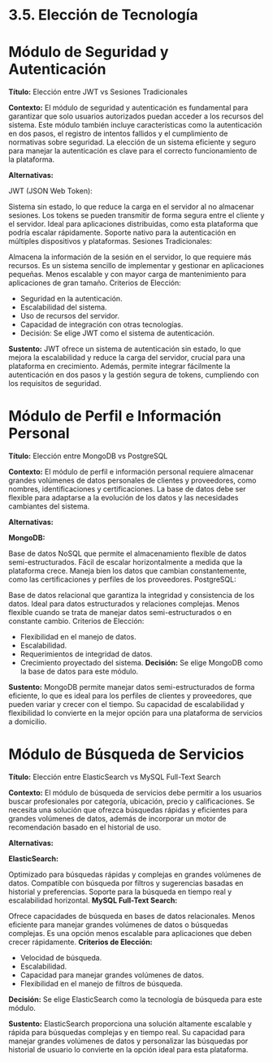 # 3.5. Elección de Tecnología
# Módulo de Seguridad y Autenticación

**Título:** Elección entre JWT vs Sesiones Tradicionales

**Contexto:** El módulo de seguridad y autenticación es fundamental para garantizar que solo usuarios autorizados puedan acceder a los recursos del sistema. Este módulo también incluye características como la autenticación en dos pasos, el registro de intentos fallidos y el cumplimiento de normativas sobre seguridad. La elección de un sistema eficiente y seguro para manejar la autenticación es clave para el correcto funcionamiento de la plataforma.

**Alternativas:**

JWT (JSON Web Token):

  Sistema sin estado, lo que reduce la carga en el servidor al no almacenar sesiones.
  Los tokens se pueden transmitir de forma segura entre el cliente y el servidor.
  Ideal para aplicaciones distribuidas, como esta plataforma que podría escalar rápidamente.
  Soporte nativo para la autenticación en múltiples dispositivos y plataformas.
  Sesiones Tradicionales:

  Almacena la información de la sesión en el servidor, lo que requiere más recursos.
  Es un sistema sencillo de implementar y gestionar en aplicaciones pequeñas.
  Menos escalable y con mayor carga de mantenimiento para aplicaciones de gran tamaño.
  Criterios de Elección:

  - Seguridad en la autenticación.
  - Escalabilidad del sistema.
  - Uso de recursos del servidor.
  - Capacidad de integración con otras tecnologías.
  - Decisión: Se elige JWT como el sistema de autenticación.

**Sustento:**
JWT ofrece un sistema de autenticación sin estado, lo que mejora la escalabilidad y reduce la carga del servidor, crucial para una plataforma en crecimiento. Además, permite integrar fácilmente la autenticación en dos pasos y la gestión segura de tokens, cumpliendo con los requisitos de seguridad.

# Módulo de Perfil e Información Personal
**Título:** Elección entre MongoDB vs PostgreSQL

**Contexto:** El módulo de perfil e información personal requiere almacenar grandes volúmenes de datos personales de clientes y proveedores, como nombres, identificaciones y certificaciones. La base de datos debe ser flexible para adaptarse a la evolución de los datos y las necesidades cambiantes del sistema.

**Alternativas:**

**MongoDB:**

  Base de datos NoSQL que permite el almacenamiento flexible de datos semi-estructurados.
  Fácil de escalar horizontalmente a medida que la plataforma crece.
  Maneja bien los datos que cambian constantemente, como las certificaciones y perfiles de los proveedores.
  PostgreSQL:

  Base de datos relacional que garantiza la integridad y consistencia de los datos.
  Ideal para datos estructurados y relaciones complejas.
  Menos flexible cuando se trata de manejar datos semi-estructurados o en constante cambio.
  Criterios de Elección:

  - Flexibilidad en el manejo de datos.
  - Escalabilidad.
  - Requerimientos de integridad de datos.
  - Crecimiento proyectado del sistema.
**Decisión:** Se elige MongoDB como la base de datos para este módulo.

**Sustento:**
MongoDB permite manejar datos semi-estructurados de forma eficiente, lo que es ideal para los perfiles de clientes y proveedores, que pueden variar y crecer con el tiempo. Su capacidad de escalabilidad y flexibilidad lo convierte en la mejor opción para una plataforma de servicios a domicilio.

# Módulo de Búsqueda de Servicios
**Título:** Elección entre ElasticSearch vs MySQL Full-Text Search

**Contexto:** El módulo de búsqueda de servicios debe permitir a los usuarios buscar profesionales por categoría, ubicación, precio y calificaciones. Se necesita una solución que ofrezca búsquedas rápidas y eficientes para grandes volúmenes de datos, además de incorporar un motor de recomendación basado en el historial de uso.

**Alternativas:**


**ElasticSearch:**

  Optimizado para búsquedas rápidas y complejas en grandes volúmenes de datos.
  Compatible con búsqueda por filtros y sugerencias basadas en historial y preferencias.
  Soporte para la búsqueda en tiempo real y escalabilidad horizontal.
**MySQL Full-Text Search:**

  Ofrece capacidades de búsqueda en bases de datos relacionales.
  Menos eficiente para manejar grandes volúmenes de datos o búsquedas complejas.
  Es una opción menos escalable para aplicaciones que deben crecer rápidamente.
**Criterios de Elección:**

  - Velocidad de búsqueda.
  - Escalabilidad.
  - Capacidad para manejar grandes volúmenes de datos.
  - Flexibilidad en el manejo de filtros de búsqueda.

**Decisión:** Se elige ElasticSearch como la tecnología de búsqueda para este módulo.

**Sustento:**
  ElasticSearch proporciona una solución altamente escalable y rápida para búsquedas complejas y en tiempo real. Su capacidad para manejar grandes volúmenes de datos y personalizar las búsquedas por historial de usuario lo convierte en la opción ideal para esta plataforma.

